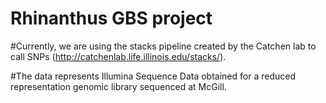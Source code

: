 # Rhinanthus GBS project

#Currently, we are using the stacks pipeline created by the Catchen lab to call SNPs (http://catchenlab.life.illinois.edu/stacks/).

#The data represents Illumina Sequence Data obtained for a reduced representation genomic library sequenced at McGill.
